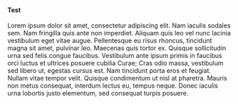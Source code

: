 #### Test

Lorem ipsum dolor sit amet, consectetur adipiscing elit. Nam iaculis sodales sem. Nam fringilla quis ante non imperdiet. Aliquam quis leo vel nunc lacinia vestibulum eget vitae augue. Pellentesque eu risus rhoncus, tincidunt magna sit amet, pulvinar leo. Maecenas quis tortor ex. Quisque sollicitudin urna sed felis congue faucibus. Vestibulum ante ipsum primis in faucibus orci luctus et ultrices posuere cubilia Curae; Cras odio massa, vestibulum sed libero ut, egestas cursus est. Nam tincidunt porta eros et feugiat. Nullam vitae tempor velit. Quisque condimentum ut nisl at pharetra. Mauris non metus consequat, interdum lectus eu, tempus neque. Donec iaculis urna lobortis justo elementum, sed consequat turpis posuere.
